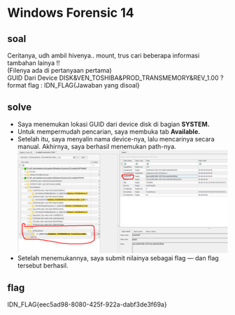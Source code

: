 # Windows Forensic 14
## soal
Ceritanya, udh ambil hivenya.. mount, trus cari beberapa informasi tambahan lainya !! \
(Filenya ada di pertanyaan pertama) \
GUID Dari Device DISK&VEN_TOSHIBA&PROD_TRANSMEMORY&REV_1.00 ? \
format flag : IDN_FLAG{Jawaban yang disoal}

## solve
- Saya menemukan lokasi GUID dari device disk di bagian **SYSTEM.**
- Untuk mempermudah pencarian, saya membuka tab **Available.**
-  Setelah itu, saya menyalin nama device-nya, lalu mencarinya secara manual. Akhirnya, saya berhasil menemukan path-nya.
  ![alt text](<images/Windows Forensic 14/image.png>)
- Setelah menemukannya, saya submit nilainya sebagai flag — dan flag tersebut berhasil.

## flag
IDN_FLAG{eec5ad98-8080-425f-922a-dabf3de3f69a}